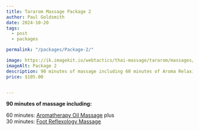 ```yaml
---
title: Tararom Massage Package 2
author: Paul Goldsmith
date: 2024-10-20
tags: 
  - post
  - packages

permalink: "/packages/Package-2/"

image: https://ik.imagekit.io/webtactics/thai-massage/tararom/massages/Wat-Pho-Traditional-Thai-Foot-Reflexology_YkQqntLOw.jpg
imageAlt: Package 2
description: 90 minutes of massage including 60 minutes of Aroma Relaxing Massage  plus 30 minutes of Foot Reflexology Massage.
price: $105.00


---
```


**90 minutes of massage including:**

60 minutes:  [Aromatherapy Oil Massage](https://tararom-thai.netlify.app/treatments/aromatherapy-oil-massage/) plus  
30 minutes:  [Foot Reflexology Massage ](https://tararom-thai.netlify.app/treatments/foot-reflexology-massage/)